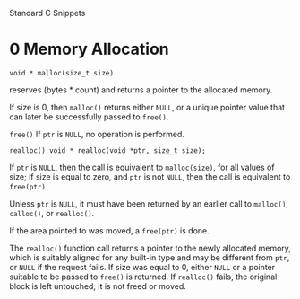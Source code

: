 Standard C Snippets

0 Memory Allocation
===================
`void * malloc(size_t size)`

reserves (bytes * count) and returns a pointer to the allocated memory.

If size is 0, then `malloc()` returns either `NULL`,
or a unique pointer value that can later be successfully passed to `free()`.

`free()`
If `ptr` is `NULL`, no operation is performed.


`realloc()
void * realloc(void *ptr, size_t size);`

If  `ptr`  is  `NULL`,  then the call is equivalent to `malloc(size)`,
for all values of size; if size is equal to zero, and `ptr` is
not  `NULL`,  then  the  call  is equivalent to `free(ptr)`.

Unless `ptr` is `NULL`, it must have been returned by an earlier call to  `malloc()`, `calloc()`,  or `realloc()`.

If the area pointed to was moved, a `free(ptr)` is done.

The `realloc()` function call returns a pointer to the newly allocated memory,
which is suitably aligned for any built-in type and  may  be  different
from `ptr`, or `NULL` if the request fails.  If size was equal to 0, either
`NULL` or a pointer suitable to be passed  to  `free()`  is  returned.   If
`realloc()` fails, the original block is left untouched; it is not freed
or moved.

